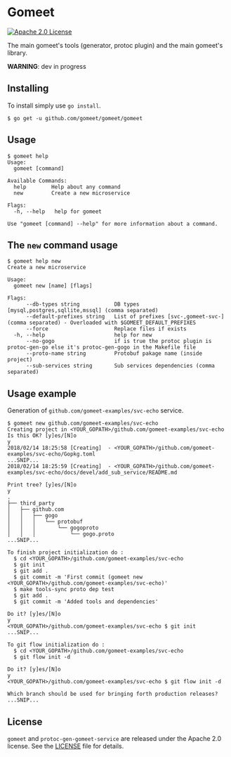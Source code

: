 # Gomeet

[![Apache 2.0 License](https://img.shields.io/badge/License-Apache%202.0-blue.svg)](LICENSE)

The main gomeet's tools (generator, protoc plugin) and the main gomeet's library.

__WARNING__: dev in progress

## Installing

To install simply use `go install`.

```shell
$ go get -u github.com/gomeet/gomeet/gomeet
```

## Usage

```shell
$ gomeet help
Usage:
  gomeet [command]

Available Commands:
  help        Help about any command
  new         Create a new microservice

Flags:
  -h, --help   help for gomeet

Use "gomeet [command] --help" for more information about a command.
```

## The `new` command usage

```shell
$ gomeet help new
Create a new microservice

Usage:
  gomeet new [name] [flags]

Flags:
      --db-types string           DB types [mysql,postgres,sqllite,mssql] (comma separated)
      --default-prefixes string   List of prefixes [svc-,gomeet-svc-] (comma separated) - Overloaded with $GOMEET_DEFAULT_PREFIXES
      --force                     Replace files if exists
  -h, --help                      help for new
      --no-gogo                   if is true the protoc plugin is protoc-gen-go else it's protoc-gen-gogo in the Makefile file
      --proto-name string         Protobuf pakage name (inside project)
      --sub-services string       Sub services dependencies (comma separated)
```

## Usage example

Generation of `github.com/gomeet-examples/svc-echo` service.

```shell
$ gomeet new github.com/gomeet-examples/svc-echo
Creating project in <YOUR_GOPATH>/github.com/gomeet-examples/svc-echo
Is this OK? [y]es/[N]o
y
2018/02/14 18:25:58 [Creating]  - <YOUR_GOPATH>/github.com/gomeet-examples/svc-echo/Gopkg.toml
...SNIP...
2018/02/14 18:25:59 [Creating]  - <YOUR_GOPATH>/github.com/gomeet-examples/svc-echo/docs/devel/add_sub_service/README.md

Print tree? [y]es/[N]o
y
.
├── third_party
│   ├── github.com
│   │   ├── gogo
│   │   │   └── protobuf
│   │   │       └── gogoproto
│   │   │           └── gogo.proto
...SNIP...

To finish project initialization do :
  $ cd <YOUR_GOPATH>/github.com/gomeet-examples/svc-echo
  $ git init
  $ git add .
  $ git commit -m 'First commit (gomeet new <YOUR_GOPATH>/github.com/gomeet-examples/svc-echo)'
  $ make tools-sync proto dep test
  $ git add .
  $ git commit -m 'Added tools and dependencies'

Do it? [y]es/[N]o
y
<YOUR_GOPATH>/github.com/gomeet-examples/svc-echo $ git init
...SNIP...

To git flow initialization do :
  $ cd <YOUR_GOPATH>/github.com/gomeet-examples/svc-echo
  $ git flow init -d

Do it? [y]es/[N]o
y
<YOUR_GOPATH>/github.com/gomeet-examples/svc-echo $ git flow init -d

Which branch should be used for bringing forth production releases?
...SNIP...

```

## License

`gomeet` and `protoc-gen-gomeet-service` are released under the Apache 2.0 license. See the [LICENSE](LICENSE.txt) file for details.

